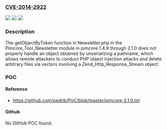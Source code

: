 ### [CVE-2014-2922](https://cve.mitre.org/cgi-bin/cvename.cgi?name=CVE-2014-2922)
![](https://img.shields.io/static/v1?label=Product&message=n%2Fa&color=blue)
![](https://img.shields.io/static/v1?label=Version&message=n%2Fa&color=blue)
![](https://img.shields.io/static/v1?label=Vulnerability&message=n%2Fa&color=brighgreen)

### Description

The getObjectByToken function in Newsletter.php in the Pimcore_Tool_Newsletter module in pimcore 1.4.9 through 2.1.0 does not properly handle an object obtained by unserializing a pathname, which allows remote attackers to conduct PHP object injection attacks and delete arbitrary files via vectors involving a Zend_Http_Response_Stream object.

### POC

#### Reference
- https://github.com/pedrib/PoC/blob/master/pimcore-2.1.0.txt

#### Github
No GitHub POC found.

